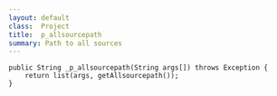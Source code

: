 ```yaml
---
layout: default
class: 	Project
title: 	p_allsourcepath
summary: Path to all sources
---
```


	public String _p_allsourcepath(String args[]) throws Exception {
		return list(args, getAllsourcepath());
	}
